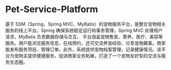 # Pet-Service-Platform
基于 SSM（Spring、Spring MVC、MyBatis）的宠物服务平台，是整合宠物相关服务的线上平台。Spring 确保系统稳定运行和事务管理，Spring MVC 处理用户请求，MyBatis 负责数据存储与交互。  平台涵盖宠物售卖、寄养、医疗、美容等服务。用户能浏览服务信息、在线预约，还可交流养宠经验、分享宠物趣事。商家能发布服务项目、管理订单。此外，系统提供宠物档案管理，记录健康情况。该平台为宠物主提供便捷服务，促进商家业务拓展，打造了一个宠物友好型的交流与服务生态圈。 
